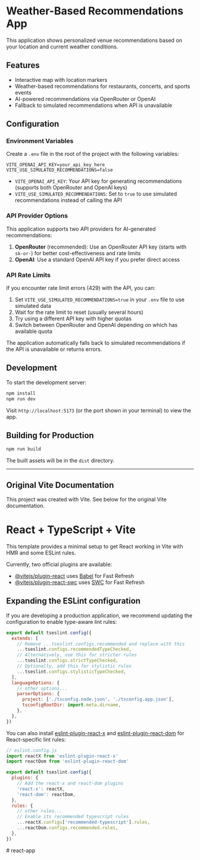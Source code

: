 # Weather-Based Recommendations App

This application shows personalized venue recommendations based on your location and current weather conditions.

## Features
- Interactive map with location markers
- Weather-based recommendations for restaurants, concerts, and sports events
- AI-powered recommendations via OpenRouter or OpenAI
- Fallback to simulated recommendations when API is unavailable

## Configuration

### Environment Variables

Create a `.env` file in the root of the project with the following variables:

```
VITE_OPENAI_API_KEY=your_api_key_here
VITE_USE_SIMULATED_RECOMMENDATIONS=false
```

- `VITE_OPENAI_API_KEY`: Your API key for generating recommendations (supports both OpenRouter and OpenAI keys)
- `VITE_USE_SIMULATED_RECOMMENDATIONS`: Set to `true` to use simulated recommendations instead of calling the API

### API Provider Options

This application supports two API providers for AI-generated recommendations:

1. **OpenRouter** (recommended): Use an OpenRouter API key (starts with `sk-or-`) for better cost-effectiveness and rate limits
2. **OpenAI**: Use a standard OpenAI API key if you prefer direct access

### API Rate Limits

If you encounter rate limit errors (429) with the API, you can:

1. Set `VITE_USE_SIMULATED_RECOMMENDATIONS=true` in your `.env` file to use simulated data
2. Wait for the rate limit to reset (usually several hours)
3. Try using a different API key with higher quotas
4. Switch between OpenRouter and OpenAI depending on which has available quota

The application automatically falls back to simulated recommendations if the API is unavailable or returns errors.

## Development

To start the development server:

```bash
npm install
npm run dev
```

Visit `http://localhost:5173` (or the port shown in your terminal) to view the app.

## Building for Production

```bash
npm run build
```

The built assets will be in the `dist` directory.

---

## Original Vite Documentation

This project was created with Vite. See below for the original Vite documentation.

# React + TypeScript + Vite

This template provides a minimal setup to get React working in Vite with HMR and some ESLint rules.

Currently, two official plugins are available:

- [@vitejs/plugin-react](https://github.com/vitejs/vite-plugin-react/blob/main/packages/plugin-react) uses [Babel](https://babeljs.io/) for Fast Refresh
- [@vitejs/plugin-react-swc](https://github.com/vitejs/vite-plugin-react/blob/main/packages/plugin-react-swc) uses [SWC](https://swc.rs/) for Fast Refresh

## Expanding the ESLint configuration

If you are developing a production application, we recommend updating the configuration to enable type-aware lint rules:

```js
export default tseslint.config({
  extends: [
    // Remove ...tseslint.configs.recommended and replace with this
    ...tseslint.configs.recommendedTypeChecked,
    // Alternatively, use this for stricter rules
    ...tseslint.configs.strictTypeChecked,
    // Optionally, add this for stylistic rules
    ...tseslint.configs.stylisticTypeChecked,
  ],
  languageOptions: {
    // other options...
    parserOptions: {
      project: ['./tsconfig.node.json', './tsconfig.app.json'],
      tsconfigRootDir: import.meta.dirname,
    },
  },
})
```

You can also install [eslint-plugin-react-x](https://github.com/Rel1cx/eslint-react/tree/main/packages/plugins/eslint-plugin-react-x) and [eslint-plugin-react-dom](https://github.com/Rel1cx/eslint-react/tree/main/packages/plugins/eslint-plugin-react-dom) for React-specific lint rules:

```js
// eslint.config.js
import reactX from 'eslint-plugin-react-x'
import reactDom from 'eslint-plugin-react-dom'

export default tseslint.config({
  plugins: {
    // Add the react-x and react-dom plugins
    'react-x': reactX,
    'react-dom': reactDom,
  },
  rules: {
    // other rules...
    // Enable its recommended typescript rules
    ...reactX.configs['recommended-typescript'].rules,
    ...reactDom.configs.recommended.rules,
  },
})
```
#   r e a c t - a p p  
 